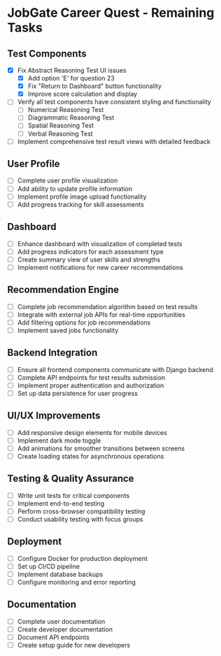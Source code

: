 # JobGate Career Quest - Remaining Tasks

## Test Components

- [x] Fix Abstract Reasoning Test UI issues
  - [x] Add option 'E' for question 23
  - [x] Fix "Return to Dashboard" button functionality
  - [x] Improve score calculation and display
- [ ] Verify all test components have consistent styling and functionality
  - [ ] Numerical Reasoning Test
  - [ ] Diagrammatic Reasoning Test
  - [ ] Spatial Reasoning Test
  - [ ] Verbal Reasoning Test
- [ ] Implement comprehensive test result views with detailed feedback

## User Profile

- [ ] Complete user profile visualization
- [ ] Add ability to update profile information
- [ ] Implement profile image upload functionality
- [ ] Add progress tracking for skill assessments

## Dashboard

- [ ] Enhance dashboard with visualization of completed tests
- [ ] Add progress indicators for each assessment type
- [ ] Create summary view of user skills and strengths
- [ ] Implement notifications for new career recommendations

## Recommendation Engine

- [ ] Complete job recommendation algorithm based on test results
- [ ] Integrate with external job APIs for real-time opportunities
- [ ] Add filtering options for job recommendations
- [ ] Implement saved jobs functionality

## Backend Integration

- [ ] Ensure all frontend components communicate with Django backend
- [ ] Complete API endpoints for test results submission
- [ ] Implement proper authentication and authorization
- [ ] Set up data persistence for user progress

## UI/UX Improvements

- [ ] Add responsive design elements for mobile devices
- [ ] Implement dark mode toggle
- [ ] Add animations for smoother transitions between screens
- [ ] Create loading states for asynchronous operations

## Testing & Quality Assurance

- [ ] Write unit tests for critical components
- [ ] Implement end-to-end testing
- [ ] Perform cross-browser compatibility testing
- [ ] Conduct usability testing with focus groups

## Deployment

- [ ] Configure Docker for production deployment
- [ ] Set up CI/CD pipeline
- [ ] Implement database backups
- [ ] Configure monitoring and error reporting

## Documentation

- [ ] Complete user documentation
- [ ] Create developer documentation
- [ ] Document API endpoints
- [ ] Create setup guide for new developers